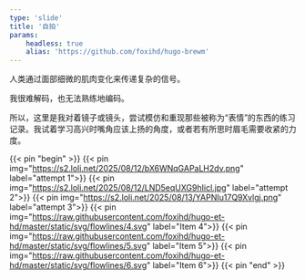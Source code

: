 ```yaml
---
type: 'slide'
title: '自拍'
params:
    headless: true
    alias: 'https://github.com/foxihd/hugo-brewm'
---
```

人类通过面部细微的肌肉变化来传递复杂的信号。

我很难解码，也无法熟练地编码。

所以，这里是我对着镜子或镜头，尝试模仿和重现那些被称为“表情”的东西的练习记录。我试着学习高兴时嘴角应该上扬的角度，或者若有所思时眉毛需要收紧的力度。

{{< pin "begin" >}}
{{< pin img="https://s2.loli.net/2025/08/12/bX6WNqGAPaLH2dv.png" label="attempt 1">}}
{{< pin img="https://s2.loli.net/2025/08/12/LND5eqUXG9hIicl.jpg" label="attempt 2">}}
{{< pin img="https://s2.loli.net/2025/08/13/YAPNIu17Q9Xvlgj.png" label="attempt 3">}}
{{< pin img="https://raw.githubusercontent.com/foxihd/hugo-et-hd/master/static/svg/flowlines/4.svg" label="Item 4">}}
{{< pin img="https://raw.githubusercontent.com/foxihd/hugo-et-hd/master/static/svg/flowlines/5.svg" label="Item 5">}}
{{< pin img="https://raw.githubusercontent.com/foxihd/hugo-et-hd/master/static/svg/flowlines/6.svg" label="Item 6">}}
{{< pin "end" >}}